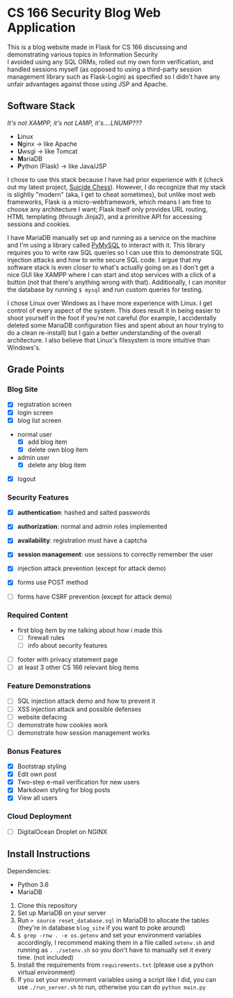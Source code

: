 # CS 166 Security Blog Web Application

This is a blog website made in Flask for CS 166 discussing and demonstrating various topics in Information Security  
I avoided using any SQL ORMs, rolled out my own form verification, and handled sessions myself (as opposed to using a third-party session management library such as Flask-Login) as specified so I didn't have any unfair advantages against those using JSP and Apache.  


## Software Stack
*It's not XAMPP, it's not LAMP, it's....LNUMP???*  
- **L**inux
- **N**ginx -> like Apache
- **U**wsgi -> like Tomcat
- **M**ariaDB
- **P**ython (Flask) -> like Java/JSP

I chose to use this stack because I have had prior experience with it (check out my latest project, [Suicide Chess](https://suicidechess.org)). However, I do recognize that my stack is slightly "modern" (aka, I get to cheat sometimes), but unlike most web frameworks, Flask is a micro-webframework, which means I am free to choose any architecture I want; Flask itself only provides URL routing, HTML templating (through Jinja2), and a primitive API for accessing sessions and cookies. 

 

I have MariaDB manually set up and running as a service on the machine and I'm using a library called [PyMySQL](https://github.com/PyMySQL/PyMySQL) to interact with it. This library requires you to write raw SQL queries so I can use this to demonstrate SQL injection attacks and how to write secure SQL code. I argue that my software stack is even *closer* to what's actually going on as I don't get a nice GUI like XAMPP where I can start and stop services with a click of a button (not that there's anything wrong with that). Additionally, I can monitor the database by running `$ mysql` and run custom queries for testing.

I chose Linux over Windows as I have more experience with Linux. I get control of every aspect of the system. This does result it in being easier to shoot yourself in the foot if you're not careful (for example, I accidentally deleted some MariaDB configuration files and spent about an hour trying to do a clean re-install) but I gain a better understanding of the overall architecture. I also believe that Linux's filesystem is more intuitive than Windows's. 

## Grade Points
### Blog Site
- [X] registration screen
- [X] login screen
- [X] blog list screen
- normal user
    - [X] add blog item
    - [X] delete own blog item
- admin user
    - [X] delete any blog item
- [X] logout

### Security Features
- [X] **authentication**: hashed and salted passwords
- [X] **authorization**: normal and admin roles implemented
- [X] **availability**: registration must have a captcha
- [X] **session management**: use sessions to correctly remember the user
- [X] injection attack prevention (except for attack demo)
- [X] forms use POST method
- [ ] forms have CSRF prevention (except for attack demo)


### Required Content
- first blog item by me talking about how i made this
    - [ ] firewall rules
    - [ ] info about security features
- [ ] footer with privacy statement page
- [ ] at least 3 other CS 166 relevant blog items

### Feature Demonstrations
- [ ] SQL injection attack demo and how to prevent it
- [ ] XSS injection attack and possible defenses
- [ ] website defacing
- [ ] demonstrate how cookies work
- [ ] demonstrate how session management works
 
### Bonus Features
- [X] Bootstrap styling
- [X] Edit own post
- [X] Two-step e-mail verification for new users
- [X] Markdown styling for blog posts
- [X] View all users

### Cloud Deployment
- [ ] DigitalOcean Droplet on NGINX

## Install Instructions

Dependencies:
- Python 3.6
- MariaDB

1. Clone this repository
2. Set up MariaDB on your server
3. Run `> source reset_database.sql` in MariaDB to allocate the tables (they're in database `blog_site` if you want to poke around)
4. `$ grep -rnw . -e os.getenv` and set your environment variables accordingly, I recommend making them in a file called `setenv.sh` and running as `. ./setenv.sh` so you don't have to manually set it every time. (not included)
5. Install the requirements from `requirements.txt` (please use a python virtual environment)
6. If you set your environment variables using a script like I did, you can use `./run_server.sh` to run, otherwise you can do `python main.py`
